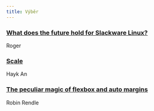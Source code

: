 ```yaml
---
title: Výběr
---
```


### [What does the future hold for Slackware Linux?](https://blog.paranoidpenguin.net/2018/07/what-does-the-future-hold-for-slackware-linux/)
Roger

### [Scale](https://hihayk.github.io/scale/)
Hayk An

### [The peculiar magic of flexbox and auto margins](https://css-tricks.com/the-peculiar-magic-of-flexbox-and-auto-margins/)
Robin Rendle
